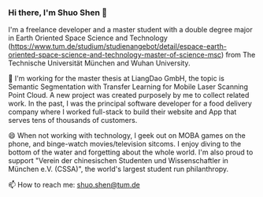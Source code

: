 ### Hi there, I'm Shuo Shen 👋

I'm a freelance developer and a master student with a double degree major in Earth Oriented Space Science and Technology (https://www.tum.de/studium/studienangebot/detail/espace-earth-oriented-space-science-and-technology-master-of-science-msc) from The Technische Universität München and Wuhan University.

🔭 I'm working for the master thesis at LiangDao GmbH, the topic is Semantic Segmentation with Transfer Learning for Mobile Laser Scanning Point Cloud. A new project was created purposely by me to collect related work.
In the past, I was the principal software developer for a food delivery company where I worked full-stack to build their website and App that serves 
tens of thousands of customers. 

😄 When not working with technology, I geek out on MOBA games on the phone, and binge-watch movies/television sitcoms. I enjoy diving to the bottom of the water and forgetting about the whole world. I'm also proud to support "Verein der chinesischen Studenten und Wissenschaftler in München e.V. (CSSA)", the world's largest student run philanthropy.

📫 How to reach me: shuo.shen@tum.de

<!--
**ShuoShenDe/ShuoShenDe** is a ✨ _special_ ✨ repository because its `README.md` (this file) appears on your GitHub profile.

Here are some ideas to get you started:

- 🔭 I’m currently working on ...
- 🌱 I’m currently learning ...
- 👯 I’m looking to collaborate on ...
- 🤔 I’m looking for help with ...
- 💬 Ask me about ...
- 📫 How to reach me: ...
- 😄 Pronouns: ...
- ⚡ Fun fact: ...
-->
